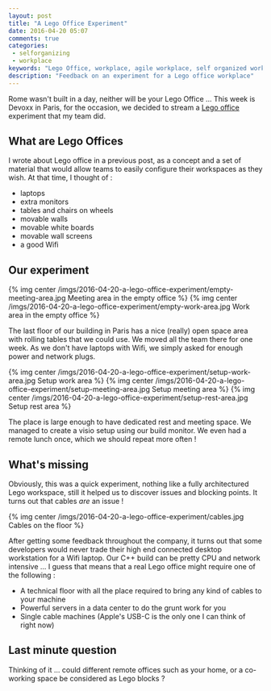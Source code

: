 ```yaml
---
layout: post
title: "A Lego Office Experiment"
date: 2016-04-20 05:07
comments: true
categories:
 - selforganizing
 - workplace
keywords: "Lego Office, workplace, agile workplace, self organized workplace"
description: "Feedback on an experiment for a Lego office workplace"
---
```

Rome wasn't built in a day, neither will be your Lego Office ... This week is Devoxx in Paris, for the occasion, we decided to stream a [Lego office](/recipes-for-an-agile-workspace/) experiment that my team did.

## What are Lego Offices

I wrote about Lego office in a previous post, as a concept and a set of material that would allow teams to easily configure their workspaces as they wish. At that time, I thought of :

* laptops
* extra monitors
* tables and chairs on wheels
* movable walls
* movable white boards
* movable wall screens
* a good Wifi

## Our experiment

{% img center /imgs/2016-04-20-a-lego-office-experiment/empty-meeting-area.jpg Meeting area in the empty office %}
{% img center /imgs/2016-04-20-a-lego-office-experiment/empty-work-area.jpg Work area in the empty office %}

The last floor of our building in Paris has a nice (really) open space area with rolling tables that we could use. We moved all the team there for one week. As we don't have laptops with Wifi, we simply asked for enough power and network plugs.

{% img center /imgs/2016-04-20-a-lego-office-experiment/setup-work-area.jpg Setup work area %}
{% img center /imgs/2016-04-20-a-lego-office-experiment/setup-meeting-area.jpg Setup meeting area %}
{% img center /imgs/2016-04-20-a-lego-office-experiment/setup-rest-area.jpg Setup rest area %}

The place is large enough to have dedicated rest and meeting space. We managed to create a visio setup using our build monitor. We even had a remote lunch once, which we should repeat more often !

## What's missing

Obviously, this was a quick experiment, nothing like a fully architectured Lego workspace, still it helped us to discover issues and blocking points. It turns out that cables *are* an issue !

{% img center /imgs/2016-04-20-a-lego-office-experiment/cables.jpg Cables on the floor %}

After getting some feedback throughout the company, it turns out that some developers would never trade their high end connected desktop workstation for a Wifi laptop. Our C++ build can be pretty CPU and network intensive ... I guess that means that a real Lego office might require one of the following :

* A technical floor with all the place required to bring any kind of cables to your machine
* Powerful servers in a data center to do the grunt work for you
* Single cable machines (Apple's USB-C is the only one I can think of right now)

## Last minute question

Thinking of it ... could different remote offices such as your home, or a co-working space be considered as Lego blocks ?